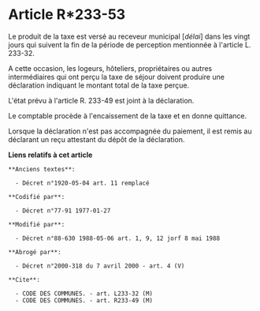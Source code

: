 # Article R*233-53

Le produit de la taxe est versé au receveur municipal [*délai*] dans les vingt jours qui suivent la fin de la période de
perception mentionnée à l'article L. 233-32.

A cette occasion, les logeurs, hôteliers, propriétaires ou autres intermédiaires qui ont perçu la taxe de séjour doivent
produire une déclaration indiquant le montant total de la taxe perçue.

L'état prévu à l'article R. 233-49 est joint à la déclaration.

Le comptable procède à l'encaissement de la taxe et en donne quittance.

Lorsque la déclaration n'est pas accompagnée du paiement, il est remis au déclarant un reçu attestant du dépôt de la
déclaration.

**Liens relatifs à cet article**

	**Anciens textes**:

	  - Décret n°1920-05-04 art. 11 remplacé

	**Codifié par**:

	  - Décret n°77-91 1977-01-27

	**Modifié par**:

	  - Décret n°88-630 1988-05-06 art. 1, 9, 12 jorf 8 mai 1988

	**Abrogé par**:

	  - Décret n°2000-318 du 7 avril 2000 - art. 4 (V)

	**Cite**:

	  - CODE DES COMMUNES. - art. L233-32 (M)
	  - CODE DES COMMUNES. - art. R233-49 (M)
